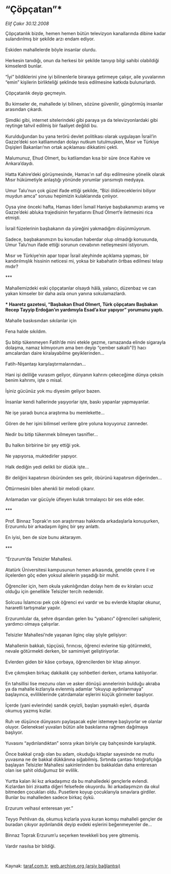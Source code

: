 # “Çöpçatan”*

*Elif Çakır 30.12.2008*

<div class="taraf_structure_2col_1zq">
<div class="margen_n">



 <p>Çöpçatanlık bizde, hemen hemen bütün televizyon kanallarında dibine kadar sulandırılmış bir şekilde arzı endam ediyor. <br/><br/>Eskiden mahallelerde böyle insanlar olurdu. <br/><br/>Herkesin tanıdığı, onun da herkesi bir şekilde tanıyıp bilgi sahibi olabildiği kimselerdi bunlar. <br/><br/>“İyi” bildiklerini yine iyi bilinenlerle biraraya getirmeye çalışır, aile yuvalarının “emin” kişilerin birlikteliği şeklinde tesis edilmesine katkıda bulunurlardı. <br/><br/>Çöpçatanlık deyip geçmeyin. <br/><br/>Bu kimseler de, mahallede iyi bilinen, sözüne güvenilir, güngörmüş insanlar arasından çıkardı. <br/><br/>Şimdiki gibi, internet sitelerindeki gibi paraya ya da televizyonlardaki gibi reytinge tahvil edilmiş bir faaliyet değildi bu. <br/><br/>Kurulduğundan bu yana terörü devlet politikası olarak uygulayan İsrail’in Gazze’deki son katliamından dolayı nutkum tutulmuşken, Mısır ve Türkiye Dışişleri Bakanları’nın ortak açıklaması dikkatimi çekti. <br/><br/>Malumunuz, Ehud Olmert, bu katliamdan kısa bir süre önce Kahire ve Ankara’daydı. <br/><br/>Hatta Kahire’deki görüşmesinde, Hamas’ın saf dışı edilmesine yönelik olarak Mısır hükümetiyle anlaştığı yönünde yorumlar yansımıştı medyaya. <br/><br/>Umur Talu’nun çok güzel ifade ettiği şekilde, “Bizi öldüreceklerini biliyor muydun amca” sorusu hepimizin kulaklarında çınlıyor. <br/><br/>Oysa yine önceki hafta, Hamas lideri İsmail Haniye başbakanımızı aramış ve Gazze’deki abluka trajedisinin feryatlarını Ehud Olmert’e iletmesini rica etmişti. <br/><br/>İsrail füzelerinin başbakanın da yüreğini yakmadığını düşünmüyorum. <br/><br/>Sadece, başbakanımızın bu konudan haberdar olup olmadığı konusunda, Umur Talu’nun ifade ettiği sorunun cevabının netleşmesini istiyorum. <br/><br/>Mısır ve Türkiye’nin apar topar İsrail aleyhinde açıklama yapması, bir kandırılmışlık hissinin neticesi mi, yoksa bir kabahatin örtbas edilmesi telaşı mıdır? <br/><br/>*** <br/><br/>Mahallemizdeki eski çöpçatanlar olsaydı hâlâ, yalancı, düzenbaz ve can yakan kimseler bir daha asla onun yanına sokulamazlardı.<b> <br/><br/>* Haaretz gazetesi, “Başbakan Ehud Olmert, Türk çöpçatanı Başbakan Recep Tayyip Erdoğan’ın yardımıyla Esad’a kur yapıyor” yorumunu yaptı.</b> <br/><br/>Mahalle baskısından sıkılanlar için <br/><br/>Fena halde sıkıldım. <br/><br/>Şu bitip tükenmeyen Fatih’de mini etekle gezme, ramazanda elinde sigarayla dolaşma, namaz kılmıyorum ama ben deyip “çember sakallı”(!) hacı amcalardan daire kiralayabilme geyiklerinden... <br/><br/>Fatih-Nişantaşı karşılaştırmalarından... <br/><br/>Hani işi deliliğe vurasım geliyor, dünyanın kahrını çekeceğime dünya çeksin benim kahrımı, işte o misal. <br/><br/>İşiniz gücünüz yok mu diyesim geliyor bazen. <br/><br/>İnsanlar kendi hallerinde yaşıyorlar işte, baskı yapanlar yapmayanlar. <br/><br/>Ne işe yaradı bunca araştırma bu memlekette... <br/><br/>Gören de her işini bilimsel verilere göre yoluna koyuyoruz zanneder. <br/><br/>Nedir bu bitip tükenmek bilmeyen tasnifler... <br/><br/>Bu halkın birbirine bir şey ettiği yok. <br/><br/>Ne yapıyorsa, muktedirler yapıyor. <br/><br/>Halk dediğin yedi delikli bir düdük işte... <br/><br/>Bir deliğini kapatırsın öbüründen ses gelir, öbürünü kapatırsın diğerinden... <br/><br/>Öttürmesini bilen ahenkli bir melodi çıkarır. <br/><br/>Anlamadan var gücüyle üfleyen kulak tırmalayıcı bir ses elde eder. <br/><br/>*** <br/><br/>Prof. Binnaz Toprak’ın son araştırması hakkında arkadaşlarla konuşurken, Erzurumlu bir arkadaşım ilginç bir şey anlattı. <br/><br/>En iyisi, ben de size bunu aktarayım. <br/><br/>*** <br/><br/>“Erzurum’da Telsizler Mahallesi. <br/><br/>Atatürk Üniversitesi kampusunun hemen arkasında, genelde çevre il ve ilçelerden göç eden yoksul ailelerin yaşadığı bir muhit. <br/><br/>Öğrenciler için, hem okula yakınlığından dolayı hem de ev kiraları ucuz olduğu için genellikle Telsizler tercih nedenidir. <br/><br/>Solcusu İslamcısı pek çok öğrenci evi vardır ve bu evlerde kitaplar okunur, hararetli tartışmalar yapılır. <br/><br/>Erzurumlular da, şehre dışarıdan gelen bu “yabancı” öğrencileri sahiplenir, yardımcı olmaya çalışırlar. <br/><br/>Telsizler Mahallesi’nde yaşanan ilginç olay şöyle gelişiyor: <br/><br/>Mahallenin bakkalı, tüpçüsü, fırıncısı, öğrenci evlerine tüp götürmekti, nevale götürmekti derken, bir samimiyet geliştiriyorlar. <br/><br/>Evlerden giden bir kâse çorbaya, öğrencilerden bir kitap alınıyor. <br/><br/>Eve çıkmışken birkaç dakikalık çay sohbetleri derken, ortama katılıyorlar. <br/><br/>En tahsillisi lise mezunu olan ve asker dönüşü annelerinin bulduğu akraba ya da mahalle kızlarıyla evlenmiş adamlar “okuyup aydınlanmaya” başlayınca, evliliklerinde çatırdamalar eşlerini küçük görmeler başlıyor. <br/><br/>İçerde (yani evlerinde) sandık çeyizli, başları yaşmaklı eşleri, dışarda okumuş yazmış kızlar. <br/><br/>Ruh ve düşünce dünyasını paylaşacak eşler istemeye başlıyorlar ve olanlar oluyor. Geleneksel yuvaları bütün aile baskılarına rağmen dağılmaya başlıyor. <br/><br/>Yuvasını “aydınlandıktan” sonra yıkan biriyle çay bahçesinde karşılaştık. <br/><br/>Önce bakkal çırağı olan bu adam, okuduğu kitaplar sayesinde ne mutlu yuvasına ne de bakkal dükkânına sığabilmiş. Sırtında çantası fotoğrafçılığa başlayan Telsizler Mahallesi sakinlerinden bu bakkaldan daha enteresan olan ise şahit olduğumuz bir evlilik. <br/><br/>Yurtta kalan iki kız arkadaşımız da bu mahalledeki gençlerle evlendi. Kızlardan biri ziraatta diğeri felsefede okuyordu. İki arkadaşımızın da okul bitmeden çocukları oldu. Pusetlere koyup çocuklarıyla sınavlara girdiler. Bunlar bu mahalleden sadece birkaç öykü. <br/><br/>Erzurum velhasıl enteresan yer.” <br/><br/>Teyyo Pehlivan da, okumuş kızlarla yuva kuran komşu mahalleli gençler de buradan çıkıyor aydınlandık deyip evdeki eşlerini beğenmeyenler de... <br/><br/>Binnaz Toprak Erzurum’u seçerken tevekkeli boş yere gitmemiş. <br/><br/>Vardır nasılsa bir bildiği.</p>

<br/>


<div id="taraf_not">
</div>

</div>


</div>

Kaynak: [taraf.com.tr](http://www.taraf.com.tr:80/makale/3332.htm), [web.archive.org (arşiv bağlantısı)](http://web.archive.org/web/20090430091953/http://www.taraf.com.tr:80/makale/3332.htm)
